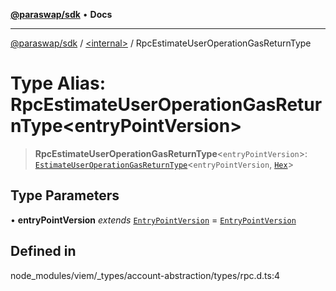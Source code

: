 [**@paraswap/sdk**](../../README.md) • **Docs**

***

[@paraswap/sdk](../../globals.md) / [\<internal\>](../README.md) / RpcEstimateUserOperationGasReturnType

# Type Alias: RpcEstimateUserOperationGasReturnType\<entryPointVersion\>

> **RpcEstimateUserOperationGasReturnType**\<`entryPointVersion`\>: [`EstimateUserOperationGasReturnType`](EstimateUserOperationGasReturnType.md)\<`entryPointVersion`, [`Hex`](Hex.md)\>

## Type Parameters

• **entryPointVersion** *extends* [`EntryPointVersion`](EntryPointVersion.md) = [`EntryPointVersion`](EntryPointVersion.md)

## Defined in

node\_modules/viem/\_types/account-abstraction/types/rpc.d.ts:4
